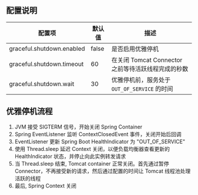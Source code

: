 
配置说明
-----

| 配置项                     | 默认值         | 描述        |
| ------------------------- | ------------- | ----------- |
| graceful.shutdown.enabled | false         | 是否启用优雅停机 |
| graceful.shutdown.timeout | 60            | 在关闭 Tomcat Connector 之前等待活跃线程完成的秒数 |
| graceful.shutdown.wait    | 30            | 优雅停机前，服务处于 `OUT_OF_SERVICE` 的时间 |


优雅停机流程
-----

1. JVM 接受 SIGTERM 信号，开始关闭 Spring Container
2. Spring EventListener 监听 ContextClosedEvent 事件，关闭开始后回调
3. EventListener 更新 Spring Boot HealthIndicator 为 "OUT_OF_SERVICE"
4. 使用 Thread.sleep 延迟 Context 关闭，以便负载均衡器查看更新的 HealthIndicator 状态，并停止向此实例转发请求
5. 当 Thread.sleep 结束, Tomcat container 正常关闭。首先通过暂停 Connector，不再接受新的请求，然后通过配置的时间让 Tomcat 线程池处理活跃的线程
6. 最后, Spring Context 关闭
